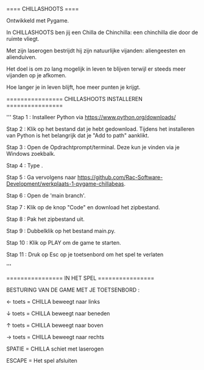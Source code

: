==== CHILLASHOOTS ====

Ontwikkeld met Pygame.

In CHILLASHOOTS ben jij een Chilla de Chinchilla: een chinchilla die door de ruimte vliegt.

Met zijn laserogen bestrijdt hij zijn natuurlijke vijanden: aliengeesten en alienduiven.

Het doel is om zo lang mogelijk in leven te blijven terwijl er steeds meer vijanden op je afkomen.

Hoe langer je in leven blijft, hoe meer punten je krijgt.


================ CHILLASHOOTS INSTALLEREN ================

'''
Stap 1 : Installeer Python via https://www.python.org/downloads/

Stap 2 : Klik op het bestand dat je hebt gedownload. Tijdens het installeren van Python is het belangrijk dat je "Add to path" aanklikt.

Stap 3 : Open de Opdrachtprompt/terminal. Deze kun je vinden via je Windows zoekbalk.

Stap 4 : Type <pip install pygame>.

Stap 5 : Ga vervolgens naar https://github.com/Rac-Software-Development/werkplaats-1-pygame-chillabeas.

Stap 6 : Open de 'main branch'.

Stap 7 : Klik op de knop "Code" en download het zipbestand.

Stap 8 : Pak het zipbestand uit.

Stap 9 : Dubbelklik op het bestand main.py.

Stap 10 : Klik op PLAY om de game te starten.

Stap 11 : Druk op Esc op je toetsenbord om het spel te verlaten

'''

================ IN HET SPEL ================


BESTURING VAN DE GAME MET JE TOETSENBORD :

← toets = CHILLA beweegt naar links

↓ toets = CHILLA beweegt naar beneden

↑ toets = CHILLA beweegt naar boven

→ toets = CHILLA beweegt naar rechts

SPATIE = CHILLA schiet met laserogen

ESCAPE = Het spel afsluiten



